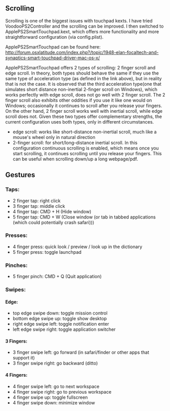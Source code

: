 ## Scrolling
Scrolling is one of the biggest issues with touchpad kexts. I have tried VoodooPS2Controller and the scrolling can be improved. I then switched to ApplePS2SmartTouchpad.kext, which offers more functionality and more straightforward configuration (via config.plist). 

ApplePS2SmartTouchpad can be found here: http://forum.osxlatitude.com/index.php?/topic/1948-elan-focaltech-and-synaptics-smart-touchpad-driver-mac-os-x/

ApplePS2SmartTouchpad offers 2 types of scrolling: 2 finger scroll and edge scroll. In theory, both types should behave the same if they use the same type of acceleration type (as defined in the link above), but in reality that is not the case. It is observed that the third acceleration type(one that simulates short distance non-inertial 2-finger scroll on Windows), which works perfectly with edge scroll, does not go well with 2 finger scroll. The 2 finger scroll also exhibits other oddities if you use it like one would on Windows; occasionally it continues to scroll after you release your fingers. On the other hand, 2 finger scroll works well with inertial scroll, while edge scroll does not. Given these two types offer complementary strengths, the current configuration uses both types, only in different circumstances.
* edge scroll: works like short-distance non-inertial scroll, much like a mouse's wheel only in natural direction
* 2-finger scroll: for short/long-distance inertial scroll. In this configuration continuous scrolling is enabled, which means once you start scrolling, it continues scrolling until you release your fingers. This can be useful when scrolling down/up a long webpage/pdf.

## Gestures
### Taps:
* 2 finger tap: right click 
* 3 finger tap: middle click
* 4 finger tap: CMD + H (Hide window)
* 5 finger tap: CMD + W (Close window (or tab in tabbed applications (which could potentially crash safari)))


### Presses:
* 4 finger press: quick look / preview / look up in the dictionary
* 5 finger press: toggle launchpad

### Pinches:
* 5 finger pinch: CMD + Q (Quit application)

### Swipes:
#### Edge:
* top edge swipe down: toggle mission control
* bottom edge swipe up: toggle show desktop
* right edge swipe left: toggle notification enter
* left edge swipe right: toggle application switcher

#### 3 Fingers:
* 3 finger swipe left: go forward (in safari/finder or other apps that support it)
* 3 finger swipe right: go backward (ditto)

#### 4 Fingers:
* 4 finger swipe left: go to next workspace
* 4 finger swipe right: go to previous workspace
* 4 finger swipe up: toggle fullscreen
* 4 finger swipe down: minimize window


